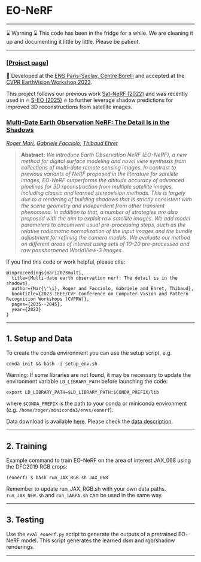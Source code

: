 # EO-NeRF
---
&#x231b; Warning &#x231b; This code has been in the fridge for a while. We are cleaning it up and documenting it little by little. Please be patient.

---
### [[Project page]](https://rogermm14.github.io/eonerf/)

&#128295; Developed at the [ENS Paris-Saclay, Centre Borelli](https://www.centreborelli.fr/) and accepted at the [CVPR EarthVision Workshop 2023](https://www.grss-ieee.org/events/earthvision-2023/).

This project follows our previous work [Sat-NeRF (2022)](https://centreborelli.github.io/satnerf/) and was recently used in &#128293; [S-EO (2025)](https://centreborelli.github.io/shadow-eo/) &#128293; to further leverage shadow predictions for improved 3D reconstructions from satellite images.

### [Multi-Date Earth Observation NeRF: The Detail Is in the Shadows](https://openaccess.thecvf.com/content/CVPR2023W/EarthVision/papers/Mari_Multi-Date_Earth_Observation_NeRF_The_Detail_Is_in_the_Shadows_CVPRW_2023_paper.pdf)
*[Roger Marí](https://scholar.google.com/citations?user=TgpSmIsAAAAJ&hl=en), 
[Gabriele Facciolo](http://dev.ipol.im/~facciolo/),
[Thibaud Ehret](https://tehret.github.io/)*

> **Abstract:** *We introduce Earth Observation NeRF (EO-NeRF), a new method for digital surface modeling and novel view synthesis from collections of multi-date remote sensing images. In contrast to previous variants of NeRF proposed in the literature for satellite images, EO-NeRF outperforms the altitude accuracy of advanced pipelines for 3D reconstruction from multiple satellite images, including classic and learned stereovision methods. This is largely due to a rendering of building shadows that is strictly consistent with the scene geometry and independent from other transient phenomena. In addition to that, a number of strategies are also proposed with the aim to exploit raw satellite images. We add model parameters to circumvent usual pre-processing steps, such as the relative radiometric normalization of the input images and the bundle adjustment for refining the camera models. We evaluate our method on different areas of interest using sets of 10-20 pre-processed and raw pansharpened WorldView-3 images.*

If you find this code or work helpful, please cite:
```
@inproceedings{mari2023multi,
  title={Multi-date earth observation nerf: The detail is in the shadows},
  author={Mar{\'\i}, Roger and Facciolo, Gabriele and Ehret, Thibaud},
  booktitle={2023 IEEE/CVF Conference on Computer Vision and Pattern Recognition Workshops (CVPRW)},
  pages={2035--2045},
  year={2023}
}
```

---


## 1. Setup and Data

To create the conda environment you can use the setup script, e.g.
```
conda init && bash -i setup_env.sh
```

Warning: If some libraries are not found, it may be necessary to update the environment variable `LD_LIBRARY_PATH` before launching the code:
```
export LD_LIBRARY_PATH=$LD_LIBRARY_PATH:$CONDA_PREFIX/lib
```
where `$CONDA_PREFIX` is the path to your conda or miniconda environment (e.g. `/home/roger/miniconda3/envs/eonerf`).

Data download is available [here](https://drive.google.com/drive/folders/1t9FkN1dzxKdDu4nWRCs39C1qDoT0vaUO?usp=sharing). Please check the [data description](DATA.md).

---

## 2. Training

Example command to train EO-NeRF on the area of interest JAX_068 using the DFC2019 RGB crops:
```shell
(eonerf) $ bash run_JAX_RGB.sh JAX_068
```
Remember to update run_JAX_RGB.sh with your own data paths. `run_JAX_NEW.sh` and `run_IARPA.sh` can be used in the same way.

---

## 3. Testing

Use the `eval_eonerf.py` script to generate the outputs of a pretrained EO-NeRF model. This script generates the learned dsm and rgb/shadow renderings. 

---


